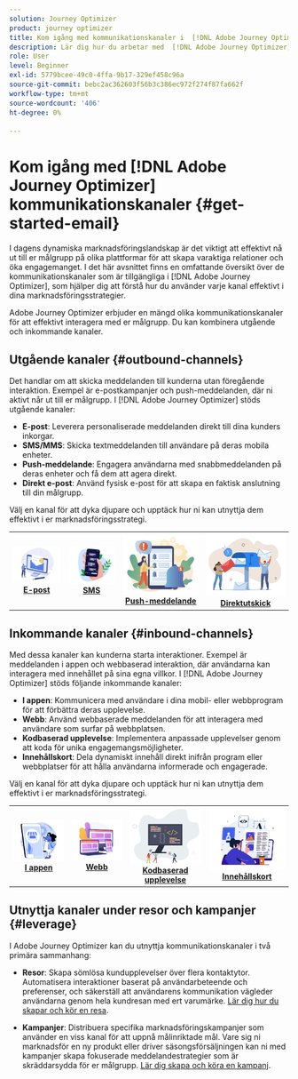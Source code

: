 ```yaml
---
solution: Journey Optimizer
product: journey optimizer
title: Kom igång med kommunikationskanaler i  [!DNL Adobe Journey Optimizer]
description: Lär dig hur du arbetar med  [!DNL Adobe Journey Optimizer] kommunikationskanaler.
role: User
level: Beginner
exl-id: 5779bcee-49c0-4ffa-9b17-329ef458c96a
source-git-commit: bebc2ac362603f56b3c386ec972f274f87fa662f
workflow-type: tm+mt
source-wordcount: '406'
ht-degree: 0%

---
```


# Kom igång med [!DNL Adobe Journey Optimizer] kommunikationskanaler {#get-started-email}

I dagens dynamiska marknadsföringslandskap är det viktigt att effektivt nå ut till er målgrupp på olika plattformar för att skapa varaktiga relationer och öka engagemanget. I det här avsnittet finns en omfattande översikt över de kommunikationskanaler som är tillgängliga i [!DNL Adobe Journey Optimizer], som hjälper dig att förstå hur du använder varje kanal effektivt i dina marknadsföringsstrategier.


Adobe Journey Optimizer erbjuder en mängd olika kommunikationskanaler för att effektivt interagera med er målgrupp. Du kan kombinera utgående och inkommande kanaler.

## Utgående kanaler {#outbound-channels}

Det handlar om att skicka meddelanden till kunderna utan föregående interaktion. Exempel är e-postkampanjer och push-meddelanden, där ni aktivt når ut till er målgrupp. I [!DNL Adobe Journey Optimizer] stöds utgående kanaler:

* **E-post**: Leverera personaliserade meddelanden direkt till dina kunders inkorgar.
* **SMS/MMS**: Skicka textmeddelanden till användare på deras mobila enheter.
* **Push-meddelande**: Engagera användarna med snabbmeddelanden på deras enheter och få dem att agera direkt.
* **Direkt e-post**: Använd fysisk e-post för att skapa en faktisk anslutning till din målgrupp.

Välj en kanal för att dyka djupare och upptäck hur ni kan utnyttja dem effektivt i er marknadsföringsstrategi.

<table style="table-layout:fixed"><tr style="border: 0;">
<td><a href="../email/get-started-email.md"><img alt="e-post" src="assets/do-not-localize/email.png"></a>
<div align="center"><a href="../email/get-started-email.md"><strong>E-post</strong></a></div></td>
<td><a href="../sms/get-started-sms.md"><img alt="sms" src="assets/do-not-localize/sms.png"></a>
<div align="center"><a href="../sms/get-started-sms.md"><strong>SMS</strong></a></div></td>
<td><a href="../push/get-started-push.md"><img alt="push" src="assets/do-not-localize/push.png"></a>
<div align="center"><a href="../push/get-started-push.md"><strong>Push-meddelande</strong></a></div></td>
<td><a href="../direct-mail/get-started-direct-mail.md"><img alt="direktreklam" src="assets/do-not-localize/direct-mail.jpg"></a>
<div align="center"><a href="../direct-mail/get-started-direct-mail.md"><strong>Direktutskick</strong></a></div></td>
</tr></table>

## Inkommande kanaler {#inbound-channels}

Med dessa kanaler kan kunderna starta interaktioner. Exempel är meddelanden i appen och webbaserad interaktion, där användarna kan interagera med innehållet på sina egna villkor. I [!DNL Adobe Journey Optimizer] stöds följande inkommande kanaler:

* **I appen**: Kommunicera med användare i dina mobil- eller webbprogram för att förbättra deras upplevelse.
* **Webb**: Använd webbaserade meddelanden för att interagera med användare som surfar på webbplatsen.
* **Kodbaserad upplevelse**: Implementera anpassade upplevelser genom att koda för unika engagemangsmöjligheter.
* **Innehållskort**: Dela dynamiskt innehåll direkt inifrån program eller webbplatser för att hålla användarna informerade och engagerade.

Välj en kanal för att dyka djupare och upptäck hur ni kan utnyttja dem effektivt i er marknadsföringsstrategi.

<table style="table-layout:fixed"><tr style="border: 0;">
<td><a href="../in-app/get-started-in-app.md"><img alt="i appen" src="assets/do-not-localize/inapp.jpg"></a>
<div align="center"><a href="../in-app/get-started-in-app.md"><strong>I appen</strong></a></div></td>
<td><a href="../web/get-started-web.md"><img alt="webb" src="assets/do-not-localize/web.jpg"></a>
<div align="center"><a href="../web/get-started-web.md"><strong>Webb</strong></a></div></td>
<td><a href="../code-based/get-started-code-based.md"><img alt="kodbaserad upplevelse" src="assets/do-not-localize/code.png"></a>
<div align="center"><a href="../code-based/get-started-code-based.md"><strong>Kodbaserad upplevelse</strong></a></div></td>
<td><a href="../content-card/get-started-content-card.md"><img alt="innehållskort" src="assets/do-not-localize/cards.png"></a>
<div align="center"><a href="../content-card/get-started-content-card.md"><strong>Innehållskort</strong></a></div></td>
</tr></table>


## Utnyttja kanaler under resor och kampanjer {#leverage}

I Adobe Journey Optimizer kan du utnyttja kommunikationskanaler i två primära sammanhang:

* **Resor**: Skapa sömlösa kundupplevelser över flera kontaktytor. Automatisera interaktioner baserat på användarbeteende och preferenser, och säkerställ att användarens kommunikation vägleder användarna genom hela kundresan med ert varumärke. [Lär dig hur du skapar och kör en resa](../building-journeys/journey-gs.md).

* **Kampanjer**: Distribuera specifika marknadsföringskampanjer som använder en viss kanal för att uppnå målinriktade mål. Vare sig ni marknadsför en ny produkt eller driver säsongsförsäljningen kan ni med kampanjer skapa fokuserade meddelandestrategier som är skräddarsydda för er målgrupp. [Lär dig skapa och köra en kampanj](../campaigns/get-started-with-campaigns.md).

